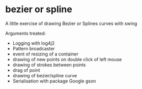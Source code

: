 # bezier or spline
A little exercise of drawing Bezier or Splines curves with swing 

Arguments treated:

- Logging with log4j2
- Pattern broadcaster
- event of resizing of a container
- drawing of new points on double click of left mouse
- drawing of strokes between points
- drag of point
- drawing of bezier/spline curve
- Serialisation with package Google gson

